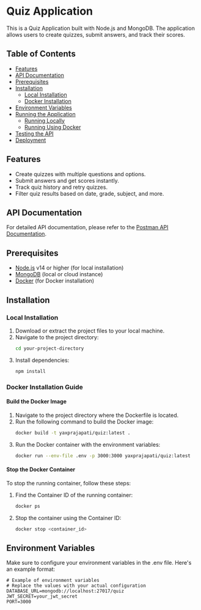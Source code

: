 # Quiz Application

This is a Quiz Application built with Node.js and MongoDB. The application allows users to create quizzes, submit answers, and track their scores.

## Table of Contents
- [Features](#features)
- [API Documentation](#api-documentation)
- [Prerequisites](#prerequisites)
- [Installation](#installation)
  - [Local Installation](#local-installation)
  - [Docker Installation](#docker-installation)
- [Environment Variables](#environment-variables)
- [Running the Application](#running-the-application)
  - [Running Locally](#running-locally)
  - [Running Using Docker](#running-using-docker)
- [Testing the API](#testing-the-api)
- [Deployment](#deployment)

## Features
- Create quizzes with multiple questions and options.
- Submit answers and get scores instantly.
- Track quiz history and retry quizzes.
- Filter quiz results based on date, grade, subject, and more.

## API Documentation
For detailed API documentation, please refer to the [Postman API Documentation](https://documenter.getpostman.com/view/21704786/2sAXjRWVP6).

## Prerequisites
- [Node.js](https://nodejs.org/) v14 or higher (for local installation)
- [MongoDB](https://www.mongodb.com/) (local or cloud instance)
- [Docker](https://www.docker.com/) (for Docker installation)

## Installation
### Local Installation
1. Download or extract the project files to your local machine.
2. Navigate to the project directory:
   ```bash
   cd your-project-directory
   ```
3. Install dependencies:
   ```bash
   npm install
   ```

### Docker Installation Guide
#### Build the Docker Image
1. Navigate to the project directory where the Dockerfile is located.
2. Run the following command to build the Docker image:
   ```bash
   docker build -t yaxprajapati/quiz:latest .
   ```
3. Run the Docker container with the environment variables:
   ```bash
   docker run --env-file .env -p 3000:3000 yaxprajapati/quiz:latest
   ```

#### Stop the Docker Container
To stop the running container, follow these steps:
1. Find the Container ID of the running container:
   ```bash
   docker ps
   ```
2. Stop the container using the Container ID:
   ```bash
   docker stop <container_id>
   ```

## Environment Variables
Make sure to configure your environment variables in the .env file. Here's an example format:
```
# Example of environment variables
# Replace the values with your actual configuration
DATABASE_URL=mongodb://localhost:27017/quiz
JWT_SECRET=your_jwt_secret
PORT=3000
```
